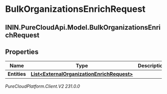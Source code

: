 # BulkOrganizationsEnrichRequest

## ININ.PureCloudApi.Model.BulkOrganizationsEnrichRequest

## Properties

|Name | Type | Description | Notes|
|------------ | ------------- | ------------- | -------------|
| **Entities** | [**List&lt;ExternalOrganizationEnrichRequest&gt;**](ExternalOrganizationEnrichRequest) |  | [optional] |



_PureCloudPlatform.Client.V2 231.0.0_
